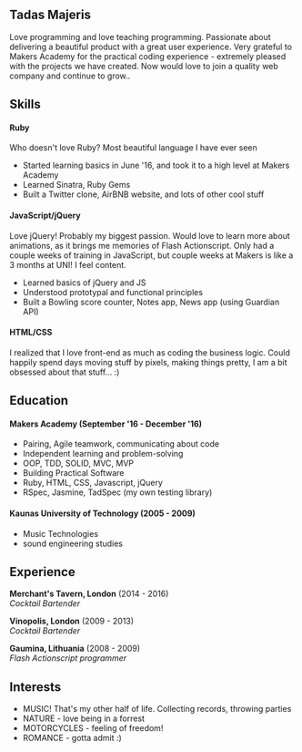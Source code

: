## Tadas Majeris

Love programming and love teaching programming. Passionate about delivering a beautiful product with a great user experience.
Very grateful to Makers Academy for the practical coding experience - extremely pleased with the projects we have created.
Now would love to join a quality web company and continue to grow..

## Skills

#### Ruby

Who doesn't love Ruby? Most beautiful language I have ever seen

- Started learning basics in June '16, and took it to a high level at Makers Academy
- Learned Sinatra, Ruby Gems
- Built a Twitter clone, AirBNB website, and lots of other cool stuff

#### JavaScript/jQuery

Love jQuery! Probably my biggest passion. Would love to learn more about animations, as it brings me memories of Flash Actionscript.
Only had a couple weeks of training in JavaScript, but couple weeks at Makers is like a 3 months at UNI! I feel content.

- Learned basics of jQuery and JS
- Understood prototypal and functional principles
- Built a Bowling score counter, Notes app, News app (using Guardian API)

#### HTML/CSS

I realized that I love front-end as much as coding the business logic.
Could happily spend days moving stuff by pixels, making things pretty, I am a bit obsessed about that stuff... :)

## Education

#### Makers Academy (September '16 - December '16)

- Pairing, Agile teamwork, communicating about code
- Independent learning and problem-solving
- OOP, TDD, SOLID, MVC, MVP
- Building Practical Software
- Ruby, HTML, CSS, Javascript, jQuery
- RSpec, Jasmine, TadSpec (my own testing library)

#### Kaunas University of Technology (2005 - 2009)

- Music Technologies
- sound engineering studies

## Experience

**Merchant's Tavern, London** (2014 - 2016)    
*Cocktail Bartender*

**Vinopolis, London** (2009 - 2013)    
*Cocktail Bartender*

**Gaumina, Lithuania** (2008 - 2009)   
*Flash Actionscript programmer*  

## Interests

- MUSIC! That's my other half of life. Collecting records, throwing parties
- NATURE - love being in a forrest
- MOTORCYCLES - feeling of freedom!
- ROMANCE - gotta admit :)
